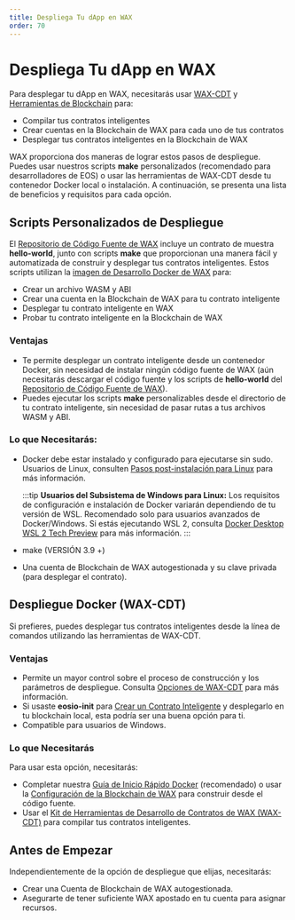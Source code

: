```yaml
---
title: Despliega Tu dApp en WAX
order: 70
---
```


# Despliega Tu dApp en WAX

Para desplegar tu dApp en WAX, necesitarás usar [WAX-CDT](/es/build/dapp-development/wax-cdt/) y [Herramientas de Blockchain](/es/build/tools/blockchain_tools/) para:

- Compilar tus contratos inteligentes
- Crear cuentas en la Blockchain de WAX para cada uno de tus contratos
- Desplegar tus contratos inteligentes en la Blockchain de WAX

WAX proporciona dos maneras de lograr estos pasos de despliegue. Puedes usar nuestros scripts **make** personalizados (recomendado para desarrolladores de EOS) o usar las herramientas de WAX-CDT desde tu contenedor Docker local o instalación. A continuación, se presenta una lista de beneficios y requisitos para cada opción.

## Scripts Personalizados de Despliegue

El <a href="https://github.com/worldwide-asset-exchange/wax-blockchain" target="_blank">Repositorio de Código Fuente de WAX</a> incluye un contrato de muestra **hello-world**, junto con scripts **make** que proporcionan una manera fácil y automatizada de construir y desplegar tus contratos inteligentes. Estos scripts utilizan la <a href="https://hub.docker.com/r/waxteam/dev" target="_blank">imagen de Desarrollo Docker de WAX</a> para:

- Crear un archivo WASM y ABI
- Crear una cuenta en la Blockchain de WAX para tu contrato inteligente
- Desplegar tu contrato inteligente en WAX
- Probar tu contrato inteligente en la Blockchain de WAX

### Ventajas

- Te permite desplegar un contrato inteligente desde un contenedor Docker, sin necesidad de instalar ningún código fuente de WAX (aún necesitarás descargar el código fuente y los scripts de **hello-world** del <a href="https://github.com/worldwide-asset-exchange/wax-blockchain" target="_blank">Repositorio de Código Fuente de WAX</a>).
- Puedes ejecutar los scripts **make** personalizables desde el directorio de tu contrato inteligente, sin necesidad de pasar rutas a tus archivos WASM y ABI.

### Lo que Necesitarás:

- Docker debe estar instalado y configurado para ejecutarse sin sudo. Usuarios de Linux, consulten <a href="https://docs.docker.com/install/linux/linux-postinstall/" target="_blank">Pasos post-instalación para Linux</a> para más información.

  :::tip
  <strong>Usuarios del Subsistema de Windows para Linux:</strong> Los requisitos de configuración e instalación de Docker variarán dependiendo de tu versión de WSL. Recomendado solo para usuarios avanzados de Docker/Windows. Si estás ejecutando WSL 2, consulta <a href="https://docs.docker.com/docker-for-windows/wsl-tech-preview/" target="_blank">Docker Desktop WSL 2 Tech Preview</a> para más información.
  :::

- make (VERSIÓN 3.9 +)
- Una cuenta de Blockchain de WAX autogestionada y su clave privada (para desplegar el contrato).

## Despliegue Docker (WAX-CDT)

Si prefieres, puedes desplegar tus contratos inteligentes desde la línea de comandos utilizando las herramientas de WAX-CDT.

### Ventajas

- Permite un mayor control sobre el proceso de construcción y los parámetros de despliegue. Consulta [Opciones de WAX-CDT](/es/build/tools/cdt_options/) para más información.
- Si usaste **eosio-init** para [Crear un Contrato Inteligente](/es/build/dapp-development/wax-cdt/cdt_use.html#compile-hello-world/) y desplegarlo en tu blockchain local, esta podría ser una buena opción para ti.
- Compatible para usuarios de Windows.

### Lo que Necesitarás

Para usar esta opción, necesitarás:

- Completar nuestra [Guía de Inicio Rápido Docker](/es/build/dapp-development/docker-setup/) (recomendado) o usar la [Configuración de la Blockchain de WAX](/es/build/dapp-development/wax-blockchain-setup/) para construir desde el código fuente.
- Usar el [Kit de Herramientas de Desarrollo de Contratos de WAX (WAX-CDT)](/es/build/dapp-development/wax-cdt/) para compilar tus contratos inteligentes.

## Antes de Empezar

Independientemente de la opción de despliegue que elijas, necesitarás:

- Crear una Cuenta de Blockchain de WAX autogestionada.
- Asegurarte de tener suficiente WAX apostado en tu cuenta para asignar recursos.

<ChildTableOfContents :max="2" title="Más contenidos de esta sección" />